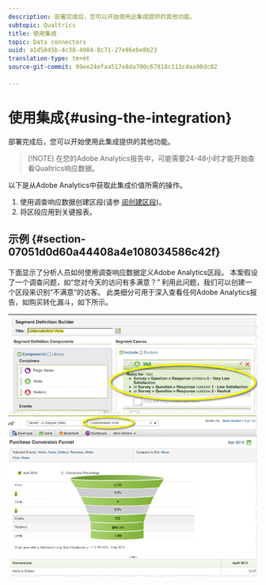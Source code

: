 ```yaml
---
description: 部署完成后，您可以开始使用此集成提供的其他功能。
subtopic: Qualtrics
title: 使用集成
topic: Data connectors
uuid: a1d5045b-4c38-4984-8c71-27e86ebe8b23
translation-type: tm+mt
source-git-commit: 99ee24efaa517e8da700c67818c111c4aa90dc02

---
```



# 使用集成{#using-the-integration}

部署完成后，您可以开始使用此集成提供的其他功能。

> [!NOTE] 在您的Adobe Analytics报告中，可能需要24-48小时才能开始查看Qualtrics响应数据。

以下是从Adobe Analytics中获取此集成价值所需的操作。

1. 使用调查响应数据创建区段(请参 [阅创建区段](https://docs.adobe.com/content/help/en/analytics/components/segmentation/seg-home.html))。
1. 将区段应用到关键报表。

## 示例 {#section-07051d0d60a44408a4e108034586c42f}

下面显示了分析人员如何使用调查响应数据定义Adobe Analytics区段。 本案假设了一个调查问题，如“您对今天的访问有多满意？” 利用此问题，我们可以创建一个区段来识别“不满意”的访客。 此类细分可用于深入查看任何Adobe Analytics报告，如购买转化漏斗，如下所示。

![](assets/using-1.png) ![](assets/using-2.png)

